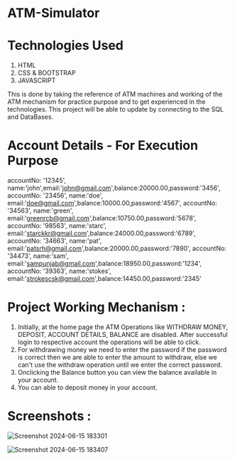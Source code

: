 # ATM-Simulator

# Technologies Used
1) HTML
2) CSS & BOOTSTRAP
3) JAVASCRIPT

This is done by taking the reference of ATM machines and working of the ATM mechanism for practice purpose and to get experienced in the technologies.
This project will be able to update by connecting to the SQL and DataBases.

# Account Details - For Execution Purpose

accountNo: '12345', name:'john',email:'john@gmail.com',balance:20000.00,password:'3456',
accountNo: '23456', name:'doe', email:'doe@gmail.com',balance:10000.00,password:'4567',
accountNo: '34563', name:'green', email:'greenrcb@gmail.com',balance:10750.00,password:'5678',
accountNo: '98563', name:'starc', email:'starckkr@gmail.com',balance:24000.00,password:'6789',
accountNo: '34663', name:'pat', email:'patsrh@gmail.com',balance:20000.00,password:'7890',
accountNo: '34473', name:'sam', email:'sampunjab@gmail.com',balance:18950.00,password:'1234',
accountNo: '39363', name:'stokes', email:'strokescsk@gmail.com',balance:14450.00,password:'2345'

# Project Working Mechanism :
1) Initially, at the home page the ATM Operations like WITHDRAW MONEY, DEPOSIT, ACCOUNT DETAILS, BALANCE are disabled. After successful login to respective account the operations will be able to click.
2) For withdrawing money we need to enter the password if the password is correct then we are able to enter the amount to withdraw, else we can't use the withdraw operation until we enter the correct password.
3) Onclicking the Balance button you can view the balance available in your account.
4) You can able to deposit money in your account. 


# Screenshots :

![Screenshot 2024-06-15 183301](https://github.com/BIJJAMRAMASAIMAHESWARAREDDY/ATM-Simulator/assets/111236831/0d8c9625-4977-4185-b017-b36dc67f6fcd)

![Screenshot 2024-06-15 183407](https://github.com/BIJJAMRAMASAIMAHESWARAREDDY/ATM-Simulator/assets/111236831/61eac251-cf7c-4ae0-9a21-07a7d9553583)



